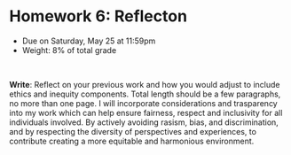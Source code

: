 # Homework 6: Reflecton

- Due on Saturday, May 25 at 11:59pm
- Weight: 8% of total grade

<br>

**Write**: Reflect on your previous work and how you would adjust to include ethics and inequity components. Total length should be a few paragraphs, no more than one page.
I will incorporate considerations and trasparency into my work which can help ensure fairness, respect and inclusivity for all individuals involved. By actively avoiding rasism, bias, and discrimination, and by respecting the diversity of perspectives and experiences, to contribute creating a more equitable and harmonious environment.